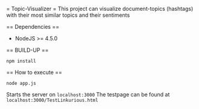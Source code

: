 = Topic-Visualizer =
This project can visualize document-topics (hashtags) with their most similar topics and their sentiments

== Dependencies == 
* NodeJS >= 4.5.0

== BUILD-UP ==
```
npm install
```

== How to execute ==
```
node app.js
```
Starts the server on `localhost:3000`
The testpage can be found at `localhost:3000/TestLinkurious.html`
